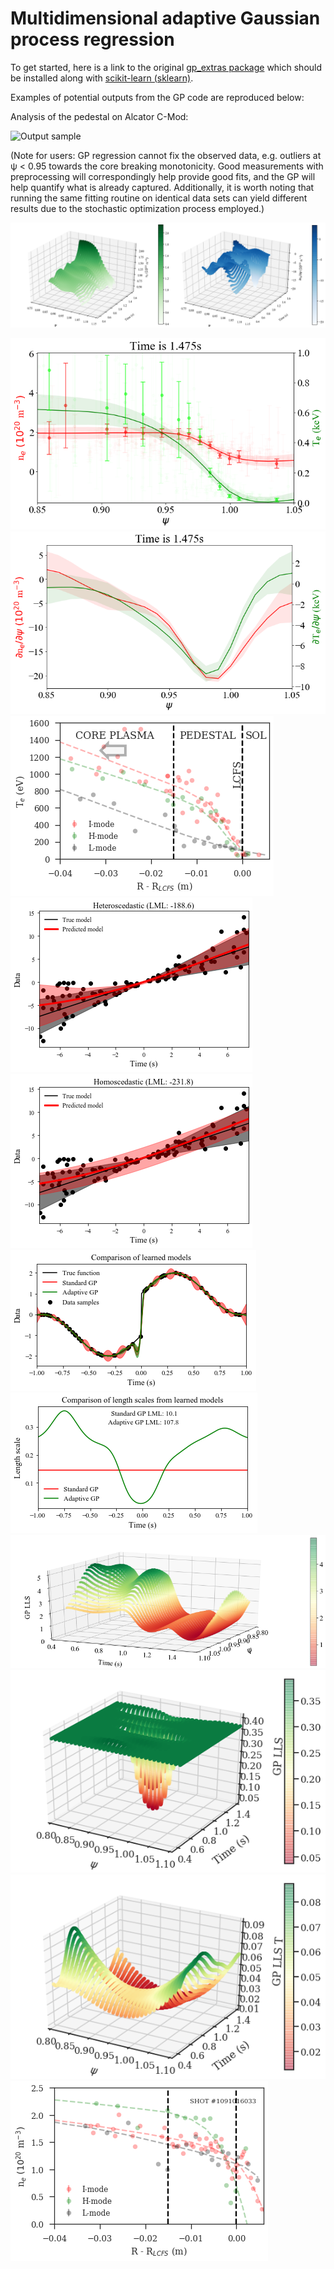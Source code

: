# Multidimensional adaptive Gaussian process regression

To get started, here is a link to the original [gp_extras package](https://github.com/jmetzen/gp_extras) which should be installed along with [scikit-learn (sklearn)](https://github.com/scikit-learn/scikit-learn). 

Examples of potential outputs from the GP code are reproduced below: 

Analysis of the pedestal on Alcator C-Mod:

![Output sample](https://github.com/AbhilashMathews/gp_extras_applications/blob/master/outputs/2D-GPR-1160718013.gif)

(Note for users: GP regression cannot fix the observed data, e.g. outliers at ψ < 0.95 towards the core breaking monotonicity. Good measurements with preprocessing will correspondingly help provide good fits, and the GP will help quantify what is already captured. Additionally, it is worth noting that running the same fitting routine on identical data sets can yield different results due to the stochastic optimization process employed.)

![alt tag](https://github.com/AbhilashMathews/gp_extras_applications/blob/master/outputs/2D-GPR_n%2Bdndx.png)


![alt tag](https://github.com/AbhilashMathews/gp_extras_applications/blob/master/outputs/H-mode-GPR.png)
![alt tag](https://github.com/AbhilashMathews/gp_extras_applications/blob/master/outputs/H-mode-GPR_der.png)
![alt tag](https://github.com/AbhilashMathews/gp_extras_applications/blob/master/outputs/T_profiles.png)
![alt tag](https://github.com/AbhilashMathews/gp_extras_applications/blob/master/outputs/heteroscedastic.png)
![alt tag](https://github.com/AbhilashMathews/gp_extras_applications/blob/master/outputs/homoscedastic.png)
![alt tag](https://github.com/AbhilashMathews/gp_extras_applications/blob/master/outputs/lls_1d_data.png)
![alt tag](https://github.com/AbhilashMathews/gp_extras_applications/blob/master/outputs/lls_1d_scales.png)
![alt tag](https://github.com/AbhilashMathews/gp_extras_applications/blob/master/outputs/lls_2d_n.png)
![alt tag](https://github.com/AbhilashMathews/gp_extras_applications/blob/master/outputs/lls_n.png)
![alt tag](https://github.com/AbhilashMathews/gp_extras_applications/blob/master/outputs/lls_t.png)
![alt tag](https://github.com/AbhilashMathews/gp_extras_applications/blob/master/outputs/n_profiles.png)
